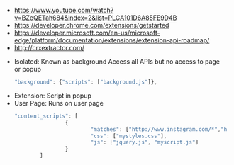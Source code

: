 - https://www.youtube.com/watch?v=BZeQETah684&index=2&list=PLCA101D6A85FE9D4B
- https://developer.chrome.com/extensions/getstarted
- https://developer.microsoft.com/en-us/microsoft-edge/platform/documentation/extensions/extension-api-roadmap/
- http://crxextractor.com/

* Isolated: Known as background Access all APIs  but no access to page or popup
    ```js
    "background": {"scripts": ["background.js"]},
    ```
* Extension: Script in popup
* User Page: Runs on user page
    ```js
    "content_scripts": [
                    {
                            "matches": ["http://www.instagram.com/*","https://www.instagram.com/*"],
                            "css": ["mystyles.css"],
                            "js": ["jquery.js", "myscript.js"]
                    }
            ]
    ```